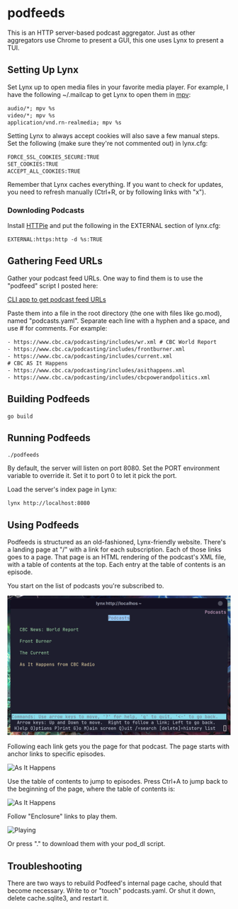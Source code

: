 # podfeeds

This is an HTTP server-based podcast aggregator. Just as other aggregators use Chrome to present a GUI, this one uses Lynx to present a TUI.

## Setting Up Lynx

Set Lynx up to open media files in your favorite media player. For example, I have the following ~/.mailcap to get Lynx to open them in [mpv](https://mpv.io/):

    audio/*; mpv %s
    video/*; mpv %s
    application/vnd.rn-realmedia; mpv %s

Setting Lynx to always accept cookies will also save a few manual steps. Set the following (make sure they're not commented out) in lynx.cfg:

    FORCE_SSL_COOKIES_SECURE:TRUE
    SET_COOKIES:TRUE
    ACCEPT_ALL_COOKIES:TRUE

Remember that Lynx caches everything. If you want to check for updates, you need to refresh manually
(Ctrl+R, or by following links with "x").

### Downloding Podcasts

Install [HTTPie](https://httpie.io/) and put the following in the EXTERNAL section of lynx.cfg:

    EXTERNAL:https:http -d %s:TRUE

## Gathering Feed URLs

Gather your podcast feed URLs. One way to find them is to
use the "podfeed" script I posted here:

[CLI app to get podcast feed URLs
](https://www.linuxquestions.org/questions/linuxquestions-org-member-success-stories-23/cli-app-to-get-podcast-feed-urls-4175656322/#post6363987)

Paste them into a file in the root directory (the one with files like go.mod), named "podcasts.yaml". Separate each line with a
hyphen and a space, and use # for comments. For example:

    - https://www.cbc.ca/podcasting/includes/wr.xml # CBC World Report
    - https://www.cbc.ca/podcasting/includes/frontburner.xml
    - https://www.cbc.ca/podcasting/includes/current.xml
    # CBC AS It Happens
    - https://www.cbc.ca/podcasting/includes/asithappens.xml
    - https://www.cbc.ca/podcasting/includes/cbcpowerandpolitics.xml

## Building Podfeeds

    go build

## Running Podfeeds

    ./podfeeds

By default, the server will listen on port 8080. Set the PORT environment variable to override it. Set it to port 0 to let it pick
the port.

Load the server's index page in Lynx:

    lynx http://localhost:8080

## Using Podfeeds

Podfeeds is structured as an old-fashioned, Lynx-friendly website. There's a landing page at "/" with a link for each subscription.
Each of those links goes to a page. That page is an HTML rendering of the podcast's XML file, with a table of contents
at the top. Each entry at the table of contents is an episode.

You start on the list of podcasts you're subscribed to.

![Subscriptions](images/subscriptions.png)

Following each link gets you the page for that podcast. The page starts with anchor links to specific episodes.

![As It Happens](images/toc.png)

Use the table of contents to jump to episodes. Press Ctrl+A to jump back to the beginning of the page, where the table of contents is:

![As It Happens](images/episode.png)

Follow "Enclosure" links to play them.

![Playing](images/playing.png)

Or press "." to download them with your pod_dl script.

## Troubleshooting

There are two ways to rebuild Podfeed's internal page cache, should that become necessary. Write to or "touch" podcasts.yaml. Or shut it down, delete cache.sqlite3, and restart it.
